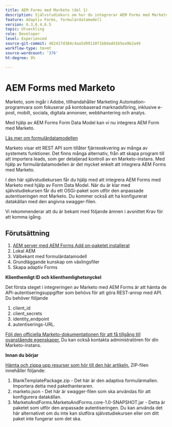 ```yaml
---
title: AEM Forms med Marketo (del 1)
description: Självstudiekurs om hur du integrerar AEM Forms med Marketo med AEM Forms Form Data Model.
feature: Adaptiv Forms, formulärdatamodell
version: 6.3,6.4,6.5
topic: Utveckling
role: Developer
level: Experienced
source-git-commit: 462417d384c4aa5d99110f1b8dadd165ea9b2a49
workflow-type: tm+mt
source-wordcount: '376'
ht-degree: 0%

---
```



# AEM Forms med Marketo

Marketo, som ingår i Adobe, tillhandahåller Marketing Automation-programvara som fokuserar på kontobaserad marknadsföring, inklusive e-post, mobilt, sociala, digitala annonser, webbhantering och analys.

Med hjälp av AEM Forms Form Data Model kan vi nu integrera AEM Form med Marketo.

[Läs mer om formulärdatamodellen](https://helpx.adobe.com/experience-manager/6-5/forms/using/data-integration.html)

Marketo visar ett REST API som tillåter fjärrexekvering av många av systemets funktioner. Det finns många alternativ, från att skapa program till att importera leads, som ger detaljerad kontroll av en Marketo-instans. Med hjälp av formulärdatamodellen är det mycket enkelt att integrera AEM Forms med Marketo.

I den här självstudiekursen får du hjälp med att integrera AEM Forms med Marketo med hjälp av Form Data Model. När du är klar med självstudiekursen får du ett OSGi-paket som utför den anpassade autentiseringen mot Marketo. Du kommer också att ha konfigurerat datakällan med den angivna swagger-filen.

Vi rekommenderar att du är bekant med följande ämnen i avsnittet Krav för att komma igång.

## Förutsättning

1. [AEM server med AEM Forms Add on-paketet installerat](/help/forms/adaptive-forms/installing-aem-form-on-windows-tutorial-use.md)
1. Lokal AEM
1. Välbekant med formulärdatamodell
1. Grundläggande kunskap om växlingsfiler
1. Skapa adaptiv Forms

**Klienthemligt ID och klienthemlighetsnyckel**

Det första steget i integreringen av Marketo med AEM Forms är att hämta de API-autentiseringsuppgifter som behövs för att göra REST-anrop med API. Du behöver följande

1. client_id
1. client_secrets
1. identity_endpoint
1. autentiserings-URL.

[Följ den officiella Marketo-dokumentationen för att få tillgång till ovanstående egenskaper.](https://developers.marketo.com/rest-api/) Du kan också kontakta administratören för din Marketo-instans.

**Innan du börjar**

[Hämta och zippa upp resurser som hör till den här artikeln.](assets/aemformsandmarketo.zip) ZIP-filen innehåller följande:

1. BlankTemplatePackage.zip - Det här är den adaptiva formulärmallen. Importera detta med pakethanteraren.
1. marketo.json - Det här är swagger-filen som ska användas för att konfigurera datakällan.
1. MarketoAndForms.MarketoAndForms.core-1.0-SNAPSHOT.jar - Detta är paketet som utför den anpassade autentiseringen. Du kan använda det här alternativet om du inte kan slutföra självstudiekursen eller om ditt paket inte fungerar som det ska.
